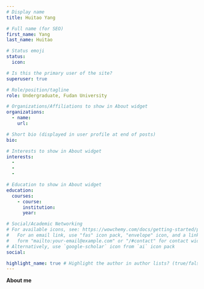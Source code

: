 ```yaml
---
# Display name
title: Huitao Yang

# Full name (for SEO)
first_name: Yang
last_name: Huitao

# Status emoji
status:
  icon:

# Is this the primary user of the site?
superuser: true

# Role/position/tagline
role: Undergraduate, Fudan University

# Organizations/Affiliations to show in About widget
organizations:
  - name: 
    url: 

# Short bio (displayed in user profile at end of posts)
bio: 

# Interests to show in About widget
interests:
  - 
  - 
  - 

# Education to show in About widget
education:
  courses:
    - course: 
      institution: 
      year: 

# Social/Academic Networking
# For available icons, see: https://wowchemy.com/docs/getting-started/page-builder/#icons
#   For an email link, use "fas" icon pack, "envelope" icon, and a link in the
#   form "mailto:your-email@example.com" or "/#contact" for contact widget.
# Alternatively, use `google-scholar` icon from `ai` icon pack
social:

highlight_name: true # Highlight the author in author lists? (true/false)
---
```

**About me**



